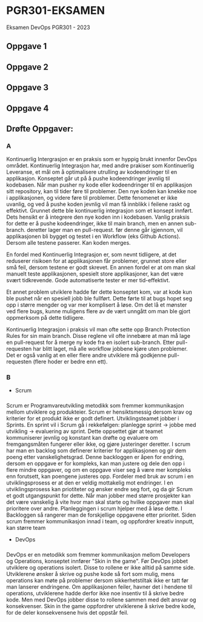 # PGR301-EKSAMEN
Eksamen DevOps PGR301 - 2023

## Oppgave 1


## Oppgave 2


## Oppgave 3


## Oppgave 4


## Drøfte Oppgaver:

### A
Kontinuerlig Intergrasjon er en praksis som er hyppig brukt innenfor DevOps området. Kontinuerlig Integrasjon har, med andre prakiser som
Kontinuerlig Leveranse, et mål om å optimalisere utrulling av kodeendringer til en applikasjon. Konseptet går ut på å pushe kodeendringer jevnlig til kodebasen. Når man pusher ny kode eller kodeendringer til en applikasjon sitt repository, kan til tider føre til problemer. Den nye koden kan knekke noe i applikasjonen, og videre føre til problemer. Dette fenomenet er ikke uvanlig, og ved å pushe koden jevnlig vil man få innblikk
i feilene raskt og effektivt.
Grunnet dette ble kontinuerlig integrasjon som et konsept innført. Dets hensikt er å integrere den nye koden inn i kodebasen. 
Vanlig praksis for dette er å pushe kodeendringer, ikke til main branch, men en annen sub-branch. deretter lager man en pull-request. før denne
går igjennom, vil applikasjonen bli bygget og testet i en Workflow (eks Github Actions). Dersom alle testene passerer. Kan koden merges.

En fordel med Kontinuerlig Integrasjon er, som nevnt tidligere, at det reduserer risikoen for at applikasjonen får problemer, grunnet store eller små feil, dersom testene er godt skrevet. En annen fordel er at om man skal manuelt teste applikasjonen, spesielt store applikasjoner, kan det være svært tidkrevende. Gode automatiserte tester er mer tid-effektivt. 

Et annet problem utviklere hadde før dette konseptet kom, var at kode kun ble pushet når en spesiell jobb ble fullført. Dette førte til at bugs hopet seg opp i større mengder og var mer komplisert å løse. Om det lå et mønster ved flere bugs, kunne muligens flere av de vært unngått om man ble gjort oppmerksom på dette tidligere. 

Kontinuerlig Integrasjon i praksis vil man ofte sette opp Branch Protection Rules for sin main branch. Disse reglene vil ofte innebære at man må 
lage en pull-request for å merge ny kode fra en isolert sub-branch. Etter pull-requesten har blitt laget, må alle workflow jobbene kjøre uten problemer. Det er også vanlig at en eller flere andre utviklere må godkjenne pull-requesten (flere hoder er bedre enn ett).


### B

* Scrum
###
Scrum er Programvareutvikling metodikk som fremmer kommunikasjon mellom utviklere og produkteier. Scrum er hensiktsmessig dersom krav og kriterier for et produkt ikke er godt definert. Utviklingsteamet jobber i Sprints. En sprint vil i Scrum gå i rekkefølgen:  planlegge sprint -> jobbe med utvikling -> evaluering av sprint. Dette oppsettet gjør at teamet kommuniserer jevnlig og
konstant kan drøfte og evaluere om fremgangsmåten fungerer eller ikke, og gjøre justeringer deretter. I scrum har man en backlog som definerer kriterier for applikasjonen og gir dem poeng etter vanskelighetsgrad. Denne backloggen er åpen for endring, dersom en oppgave er for kompleks, kan man justere og dele den opp i flere mindre oppgaver, og om en oppgave viser seg å være mer kompleks
enn forutsett, kan poengene justeres opp.
Fordeler med bruk av scrum i en utviklingsprosess er at den er veldig mottakelig mot endringer. I en utviklingsprosess kan priotiteter og ønsker endre seg fort, og da gir Scrum et godt utgangspunkt for dette.
Når man jobber med større prosjekter kan det være vanskelig å vite hvor man skal starte og hvilke oppgaver man skal prioritere over andre. Planleggingen i scrum hjelper med å løse dette. I Backloggen så rangerer man de forskjellige oppgavene etter prioritet.
Siden scrum fremmer kommunikasjon innad i team, og oppfordrer kreativ innputt, kan større team 


* DevOps
###
DevOps er en metodikk som fremmer kommunikasjon mellom Developers og Operations, konseptet innfører "Skin in the game". Før DevOps jobbet utviklere og operations isolert. Disse to rollene er ikke
alltid på samme side. Utviklerene ønsker å skrive og pushe kode så fort som mulig, mens operations kan møte på problemer dersom sikkerhetstiltak ikke er tatt før man lanserer endringene. Om applikasjonen feiler, havner det i hendene til operations, utviklerene hadde derfor ikke noe insentiv til å skrive bedre kode. Men med DevOps jobber disse to rollene sammen med delt ansvar og konsekvenser. Skin in the game oppfordrer utviklerene å skrive bedre kode, for de deler konsekvensene hvis det oppstår feil.

